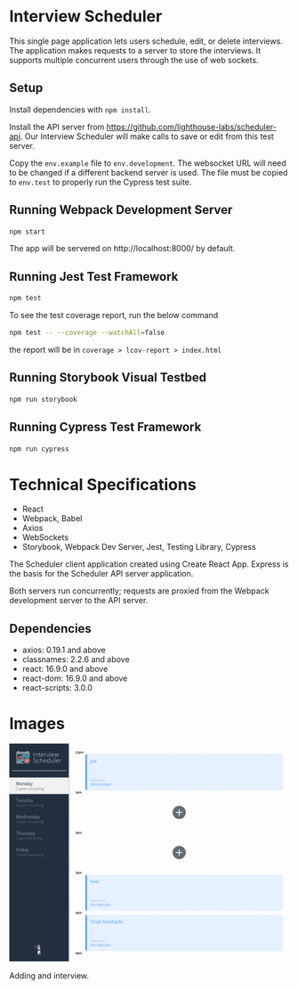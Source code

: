 # Interview Scheduler

This single page application lets users schedule, edit, or delete interviews. The application makes requests to a server to store the interviews. It supports multiple concurrent users through the use of web sockets.

## Setup

Install dependencies with `npm install`.

Install the API server from https://github.com/lighthouse-labs/scheduler-api. Our Interview Scheduler will make calls to save or edit from this test server.

Copy the `env.example` file to `env.development`. The websocket URL will need to be changed if a different backend server is used. The file must be copied to `env.test` to properly run the Cypress test suite.

## Running Webpack Development Server

```sh
npm start
```

The app will be servered on http://localhost:8000/ by default.

## Running Jest Test Framework

```sh
npm test
```

To see the test coverage report, run the below command

```sh
npm test -- --coverage --watchAll=false
```

the report will be in `coverage > lcov-report > index.html`

## Running Storybook Visual Testbed

```sh
npm run storybook
```

## Running Cypress Test Framework

```sh
npm run cypress
```

# Technical Specifications

- React
- Webpack, Babel
- Axios
- WebSockets
- Storybook, Webpack Dev Server, Jest, Testing Library, Cypress

The Scheduler client application created using Create React App. Express is the basis for the Scheduler API server application.

Both servers run concurrently; requests are proxied from the Webpack development server to the API server.

## Dependencies

- axios: 0.19.1 and above
- classnames: 2.2.6 and above
- react: 16.9.0 and above
- react-dom: 16.9.0 and above
- react-scripts: 3.0.0

# Images

![Add interview](https://raw.githubusercontent.com/fgfl/scheduler/master/documents/add/add_interview.gif)

Adding and interview.
